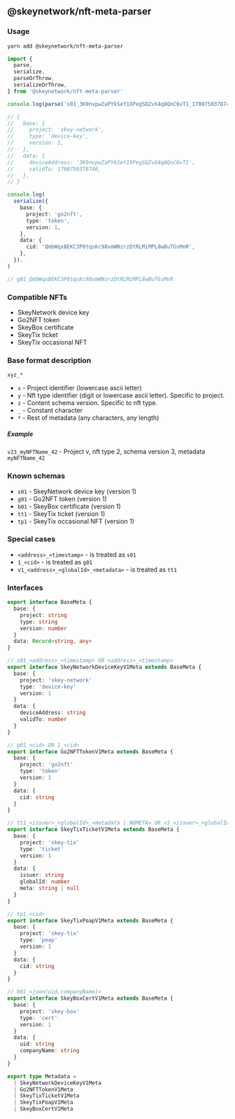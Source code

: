## @skeynetwork/nft-meta-parser

### Usage

```sh
yarn add @skeynetwork/nft-meta-parser
```

```typescript
import {
  parse,
  serialize,
  parseOrThrow,
  serializeOrThrow,
} from '@skeynetwork/nft-meta-parser'

console.log(parse('s01_3K9nvpwZaPYkSeY1XPegSQZvX4q8QnC6vT1_1700750378746'))

// {
//   base: {
//     project: 'skey-network',
//     type: 'device-key',
//     version: 1,
//   },
//   data: {
//     deviceAddress: '3K9nvpwZaPYkSeY1XPegSQZvX4q8QnC6vT1',
//     validTo: 1700750378746,
//   },
// }

console.log(
  serialize({
    base: {
      project: 'go2nft',
      type: 'token',
      version: 1,
    },
    data: {
      cid: 'QmbWqxBEKC3P8tqsKc98xmWNzrzDtRLMiMPL8wBuTGsMnR',
    },
  }),
)

// g01_QmbWqxBEKC3P8tqsKc98xmWNzrzDtRLMiMPL8wBuTGsMnR
```

### Compatible NFTs

- SkeyNetwork device key
- Go2NFT token
- SkeyBox certificate
- SkeyTix ticket
- SkeyTix occasional NFT

### Base format description

`xyz_*`

- `x` - Project identifier (lowercase ascii letter)
- `y` - Nft type identifier (digit or lowercase ascii letter). Specific to project.
- `z` - Content schema version. Specific to nft type.
- `_` - Constant character
- `*` - Rest of metadata (any characters, any length)

##### Example

`v23_myNFTName_42` - Project v, nft type 2, schema version 3, metadata `myNFTName_42`

### Known schemas

- `s01` - SkeyNetwork device key (version 1)
- `g01` - Go2NFT token (version 1)
- `b01` - SkeyBox certificate (version 1)
- `tt1` - SkeyTix ticket (version 1)
- `tp1` - SkeyTix occasional NFT (version 1)

### Special cases

- `<address>_<timestamp>` - is treated as `s01`
- `1_<cid>` - is treated as `g01`
- `v1_<address>_<globalId>_<metadata>` - is treated as `tt1`

### Interfaces

<!-- INTERFACES_START -->
```typescript
export interface BaseMeta {
  base: {
    project: string
    type: string
    version: number
  }
  data: Record<string, any>
}

// s01_<address>_<timestamp> OR <address>_<timestamp>
export interface SkeyNetworkDeviceKeyV1Meta extends BaseMeta {
  base: {
    project: 'skey-network'
    type: 'device-key'
    version: 1
  }
  data: {
    deviceAddress: string
    validTo: number
  }
}

// g01_<cid> OR 1_<cid>
export interface Go2NFTTokenV1Meta extends BaseMeta {
  base: {
    project: 'go2nft'
    type: 'token'
    version: 1
  }
  data: {
    cid: string
  }
}

// tt1_<issuer>_<globalId>_<metadata | NOMETA> OR v1_<issuer>_<globalId>_<metadata | NOMETA>
export interface SkeyTixTicketV1Meta extends BaseMeta {
  base: {
    project: 'skey-tix'
    type: 'ticket'
    version: 1
  }
  data: {
    issuer: string
    globalId: number
    meta: string | null
  }
}

// tp1_<cid>
export interface SkeyTixPoapV1Meta extends BaseMeta {
  base: {
    project: 'skey-tix'
    type: 'poap'
    version: 1
  }
  data: {
    cid: string
  }
}

// b01_<json(uid,companyName)>
export interface SkeyBoxCertV1Meta extends BaseMeta {
  base: {
    project: 'skey-box'
    type: 'cert'
    version: 1
  }
  data: {
    uid: string
    companyName: string
  }
}

export type Metadata =
  | SkeyNetworkDeviceKeyV1Meta
  | Go2NFTTokenV1Meta
  | SkeyTixTicketV1Meta
  | SkeyTixPoapV1Meta
  | SkeyBoxCertV1Meta

```
<!-- INTERFACES_END -->
